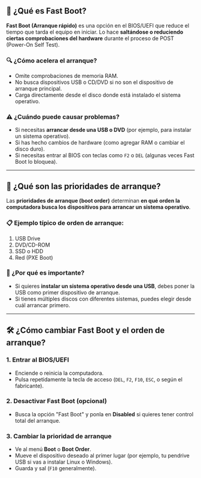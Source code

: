 ## 🚀 ¿Qué es Fast Boot?

**Fast Boot (Arranque rápido)** es una opción en el BIOS/UEFI que reduce el tiempo que tarda el equipo en iniciar. Lo hace **saltándose o reduciendo ciertas comprobaciones del hardware** durante el proceso de POST (Power-On Self Test).

### 🔍 ¿Cómo acelera el arranque?

* Omite comprobaciones de memoria RAM.
* No busca dispositivos USB o CD/DVD si no son el dispositivo de arranque principal.
* Carga directamente desde el disco donde está instalado el sistema operativo.

### ⚠️ ¿Cuándo puede causar problemas?

* Si necesitas **arrancar desde una USB o DVD** (por ejemplo, para instalar un sistema operativo).
* Si has hecho cambios de hardware (como agregar RAM o cambiar el disco duro).
* Si necesitas entrar al BIOS con teclas como `F2` o `DEL` (algunas veces Fast Boot lo bloquea).

---

## 🔄 ¿Qué son las prioridades de arranque?

Las **prioridades de arranque (boot order)** determinan **en qué orden la computadora busca los dispositivos para arrancar un sistema operativo**.

### 📋 Ejemplo típico de orden de arranque:

1. USB Drive
2. DVD/CD-ROM
3. SSD o HDD
4. Red (PXE Boot)

### 📌 ¿Por qué es importante?

* Si quieres **instalar un sistema operativo desde una USB**, debes poner la USB como primer dispositivo de arranque.
* Si tienes múltiples discos con diferentes sistemas, puedes elegir desde cuál arrancar primero.

---

## 🛠️ ¿Cómo cambiar Fast Boot y el orden de arranque?

### 1. **Entrar al BIOS/UEFI**

* Enciende o reinicia la computadora.
* Pulsa repetidamente la tecla de acceso (`DEL`, `F2`, `F10`, `ESC`, o según el fabricante).

### 2. **Desactivar Fast Boot (opcional)**

* Busca la opción "Fast Boot" y ponla en **Disabled** si quieres tener control total del arranque.

### 3. **Cambiar la prioridad de arranque**

* Ve al menú **Boot** o **Boot Order**.
* Mueve el dispositivo deseado al primer lugar (por ejemplo, tu pendrive USB si vas a instalar Linux o Windows).
* Guarda y sal (`F10` generalmente).
